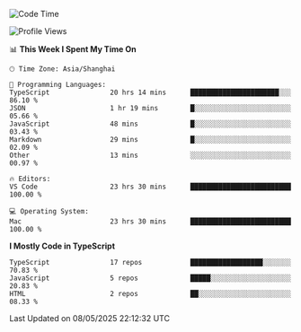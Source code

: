<!--START_SECTION:waka-->
![Code Time](http://img.shields.io/badge/Code%20Time-7%2C681%20hrs%2059%20mins-blue)

![Profile Views](http://img.shields.io/badge/Profile%20Views-0-blue)

📊 **This Week I Spent My Time On** 

```text
🕑︎ Time Zone: Asia/Shanghai

💬 Programming Languages: 
TypeScript               20 hrs 14 mins      ██████████████████████░░░   86.10 % 
JSON                     1 hr 19 mins        █░░░░░░░░░░░░░░░░░░░░░░░░   05.66 % 
JavaScript               48 mins             █░░░░░░░░░░░░░░░░░░░░░░░░   03.43 % 
Markdown                 29 mins             █░░░░░░░░░░░░░░░░░░░░░░░░   02.09 % 
Other                    13 mins             ░░░░░░░░░░░░░░░░░░░░░░░░░   00.97 % 

🔥 Editors: 
VS Code                  23 hrs 30 mins      █████████████████████████   100.00 % 

💻 Operating System: 
Mac                      23 hrs 30 mins      █████████████████████████   100.00 % 
```

**I Mostly Code in TypeScript** 

```text
TypeScript               17 repos            ██████████████████░░░░░░░   70.83 % 
JavaScript               5 repos             █████░░░░░░░░░░░░░░░░░░░░   20.83 % 
HTML                     2 repos             ██░░░░░░░░░░░░░░░░░░░░░░░   08.33 % 
```




 Last Updated on 08/05/2025 22:12:32 UTC
<!--END_SECTION:waka-->
